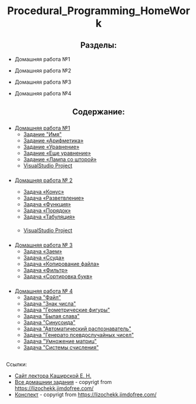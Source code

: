 <h1 align=center>Procedural_Programming_HomeWork</h1>

<h2 align=center>Разделы:</h1>

   * Домашняя работа №1
    
   * Домашняя работа №2
    
   * Домашняя работа №3
    
   * Домашняя работа №4


<h2 align=center>Содержание:</h1>


###
* [Домашняя работа №1](HomeWork_1)
    - [Задание "Имя"](HomeWork_1/task_name/name.cpp)
    - [Задание «Арифметика»](HomeWork_1/task_arithmetic/arithmetic.cpp)
    - [Задание «Уравнение»](HomeWork_1/task_equation/equation.cpp)
    - [Задание «Еще уравнение»](HomeWork_1/task_quadratic_equation/quadratic_equation.cpp)
    - [Задание «Лампа со шторой»](HomeWork_1/task_lamp_with_curtain/lamp_with_curtain.cpp)
    - [VisualStudio Project]()

###
 * [Домашняя работа № 2](HomeWork_2)
    - [Задача «Конус»](HomeWork_2/task_truncated_cone/truncated_cone.cpp)
    - [Задача «Разветвление»](HomeWork_2/task_branching/branching.cpp)
    - [Задача «Функция»](HomeWork_2/task_function/function.cpp)
    - [Задача «Порядок»](HomeWork_2/task_order/order.cpp)
    - [Задача «Табуляция»](HomeWork_2/task_tabulation/tabulation.cpp)
   
    ####
    - [VisualStudio Project](HomeWork_2/VisualStudio_Homework_2)
    
###
 - [Домашняя работа № 3](HomeWork_3)
    - [Задача «Заем»](HomeWork_3/task_loan/loan.cpp)
    - [Задача «Ссуда»](HomeWork_3/task_finding_loan_interest/finding_loan_interest.cpp)
    - [Задача «Копирование файла»](HomeWork_3/task_copy_file/copy_file.cpp)
    - [Задача «Фильтр»](HomeWork_3/task_filter/filter.cpp)
    - [Задача «Сортировка букв»](HomeWork_3/task_sorting_letters/sorting_letters.cpp)

###
 - [Домашняя работа № 4](HomeWork_4)
    - [Задача "Файл"](HomeWork_4/task_file/file.cpp)
    - [Задача "Знак числа"](HomeWork_4/task_number_sign/number_sign.cpp)
    - [Задача "Геометрические фигуры"](HomeWork_4/task_geometric_shapes/geometric_shapes.cpp)
    - [Задача "Былая слава"](HomeWork_4/task_old_glory/old_glory.cpp)
    - [Задача "Синусоида"](HomeWork_4/task_sinusoid/sinusoid.cpp)
    - [Задача "Автоматический распознаватель"](HomeWork_4/task_automatic_recognizer/automatic_recognizer.cpp)
    - [Задача "Генерато псевдослучайных чисел"](HomeWork_4/task_generator_random_number/generator_random_number.cpp)
    - [Задача "Умножение матриц"](HomeWork_4/task_)
    - [Задача "Системы счисления"](HomeWork_4/task_)

##
Ссылки:

 - [Сайт лектора Каширской Е. Н.](https://lizochekk.jimdofree.com/)
 - [Все домашнии задания](ReferenceMaterial/ALL_HOMEWORKS.pdf) \- copyrigt from <https://lizochekk.jimdofree.com/>
 - [Конспект](ReferenceMaterial/ABSTRACT.pdf) \- copyrigt from <https://lizochekk.jimdofree.com/>
